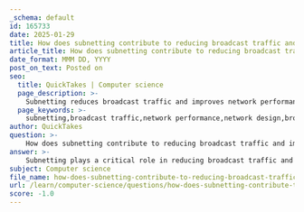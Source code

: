 ```yaml
---
_schema: default
id: 165733
date: 2025-01-29
title: How does subnetting contribute to reducing broadcast traffic and improving network performance?
article_title: How does subnetting contribute to reducing broadcast traffic and improving network performance?
date_format: MMM DD, YYYY
post_on_text: Posted on
seo:
  title: QuickTakes | Computer science
  page_description: >-
    Subnetting reduces broadcast traffic and improves network performance by creating smaller broadcast domains, enhancing security, aiding traffic management, and allowing for better scalability in network design.
  page_keywords: >-
    subnetting,broadcast traffic,network performance,network design,broadcast domains,network security,traffic management,scalability,subnets,network congestion
author: QuickTakes
question: >-
    How does subnetting contribute to reducing broadcast traffic and improving network performance?
answer: >-
    Subnetting plays a critical role in reducing broadcast traffic and improving network performance through several key mechanisms:\n\n1. **Reduction of Broadcast Domains**: Subnetting divides a larger network into smaller, more manageable sub-networks (subnets). Each subnet operates as a separate broadcast domain. This means that broadcasts sent by devices within one subnet are not propagated to devices in other subnets. For example, if a network with the address 172.16.0.0/16 is subnetted into multiple /24 subnets (e.g., 172.16.0.0/24 and 172.16.1.0/24), the broadcast traffic generated in one /24 subnet will not affect the other /24 subnet. This isolation significantly reduces the overall broadcast traffic on the network.\n\n2. **Improved Network Performance**: By limiting the size of broadcast domains, subnetting minimizes the amount of broadcast traffic that each device must process. Excessive broadcast traffic can lead to network congestion and degrade performance, as devices spend time processing unnecessary broadcasts. Smaller subnets lead to fewer devices receiving each broadcast, which allows for more efficient use of network resources and enhances overall performance.\n\n3. **Enhanced Security**: Subnetting can also improve security by isolating different segments of a network. For instance, sensitive data can be kept in a separate subnet, limiting access to only those who need it. This segmentation helps contain potential security breaches within a specific subnet, preventing them from affecting the entire network.\n\n4. **Traffic Management**: With subnetting, network administrators can implement more effective traffic management strategies. By analyzing traffic patterns within smaller subnets, they can identify and address issues more quickly, optimizing the performance of the network.\n\n5. **Scalability**: Subnetting allows for better scalability of the network. As organizations grow, they can easily add new subnets without impacting the existing network structure. This flexibility is essential for maintaining performance as the network expands.\n\nIn summary, subnetting is a vital technique in network design that not only reduces broadcast traffic but also enhances performance, security, and overall network management. By understanding and implementing subnetting principles, network administrators can create more efficient and secure network environments.
subject: Computer science
file_name: how-does-subnetting-contribute-to-reducing-broadcast-traffic-and-improving-network-performance.md
url: /learn/computer-science/questions/how-does-subnetting-contribute-to-reducing-broadcast-traffic-and-improving-network-performance
score: -1.0
---
```


&nbsp;